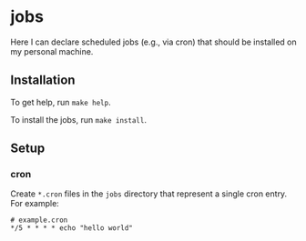 # jobs

Here I can declare scheduled jobs (e.g., via cron) that should be installed on
my personal machine.

## Installation

To get help, run `make help`.

To install the jobs, run `make install`.

## Setup

### cron

Create `*.cron` files in the `jobs` directory that represent a single cron entry. For example:

```cron
# example.cron
*/5 * * * * echo "hello world"
```
